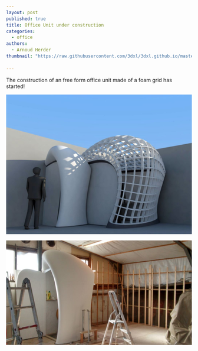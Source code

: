 ```yaml
---
layout: post
published: true
title: Office Unit under construction
categories:
  - office
authors:
  - Arnoud Herder
thumbnail: "https://raw.githubusercontent.com/3dxl/3dxl.github.io/master/photos/2014-06-08/02_1.midi.jpg"

---
```

The construction of an free form office unit made of a foam grid has started! 		

![](https://raw.githubusercontent.com/3dxl/3dxl.github.io/master/photos/2014-06-08/02_1.midi.jpg)


![](https://raw.githubusercontent.com/3dxl/3dxl.github.io/master/photos/2014-06-08/04_img_20140608_181504759_hdr.midi.jpg)
